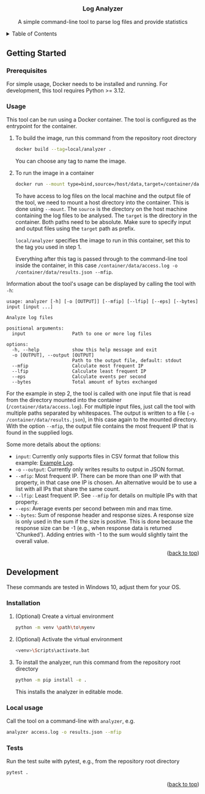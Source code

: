 <h3 align="center">Log Analyzer</h3>

<div>
  <p align="center">
    A simple command-line tool to parse log files and provide statistics
  </p>
</div>

<details>
  <summary>Table of Contents</summary>
  <ol>
    <li>
      <a href="#getting-started">Getting Started</a>
      <ul>
        <li><a href="#prerequisites">Prerequisites</a></li>
        <li><a href="#usage">Usage</a></li>
      </ul>
    </li>
    <li>
      <a href="#development">Development</a>
      <ul>
        <li><a href="#installation">Installation</a></li>
        <li><a href="#local-usage">Local usage</a></li>
        <li><a href="#tests">Tests</a></li>
      </ul>
    </li>
  </ol>
</details>

## Getting Started

### Prerequisites

For simple usage, Docker needs to be installed and running. For development, this tool requires Python >= 3.12.

### Usage

This tool can be run using a Docker container. The tool is configured as the entrypoint for the container.

1. To build the image, run this command from the repository root directory
    ```sh
   docker build --tag=local/analyzer . 
   ```
   You can choose any tag to name the image.
2. To run the image in a container
    ```sh
   docker run --mount type=bind,source=/host/data,target=/container/data local/analyzer /container/data/access.log -o /container/data/results.json --mfip
   ```
   To have access to log files on the local machine and the output file of the tool, we need to mount a host directory into the container.
   This is done using ```--mount```. The ```source``` is the directory on the host machine containing the log files to be analysed.
   The ```target``` is the directory in the container. Both paths need to be absolute.
   Make sure to specify input and output files using the ```target``` path as prefix.

   ```local/analyzer``` specifies the image to run in this container, set this to the tag you used in step 1.

   Everything after this tag is passed through to the command-line tool inside the container, in this case
   ```/container/data/access.log -o /container/data/results.json --mfip```.

Information about the tool's usage can be displayed by calling the tool with ```-h```:
```
usage: analyzer [-h] [-o [OUTPUT]] [--mfip] [--lfip] [--eps] [--bytes] input [input ...]

Analyze log files

positional arguments:
  input                 Path to one or more log files

options:
  -h, --help            show this help message and exit
  -o [OUTPUT], --output [OUTPUT]
                        Path to the output file, default: stdout
  --mfip                Calculate most frequent IP
  --lfip                Calculate least frequent IP
  --eps                 Calculate events per second
  --bytes               Total amount of bytes exchanged
```

For the example in step 2, the tool is called with one input file that is read from the directory mounted into the container (```/container/data/access.log```).
For multiple input files, just call the tool with multiple paths separated by whitespaces.
The output is written to a file (```-o /container/data/results.json```), in this case again to the mounted directory.
With the option ```--mfip```, the output file contains the most frequent IP that is found in the supplied logs.

Some more details about the options:
- ```input```: Currently only supports files in CSV format that follow this example: [Example Log][log-file].
- ```-o``` ```--output```: Currently only writes results to output in JSON format.
- ```--mfip```: Most frequent IP. There can be more than one IP with that property, in that case one IP is chosen.
An alternative would be to use a list with all IPs that share the same count.
- ```--lfip```: Least frequent IP. See ```--mfip``` for details on multiple IPs with that property.
- ```--eps```: Average events per second between min and max time.
- ```--bytes```: Sum of response header and response sizes. A response size is only used in the sum if the size is positive. This is done because the response size
        can be -1 (e.g., when response data is returned 'Chunked'). Adding entries with -1 to the sum would slightly taint the
        overall value.

<p align="right">(<a href="#readme-top">back to top</a>)</p>

## Development
These commands are tested in Windows 10, adjust them for your OS.

### Installation

1. (Optional) Create a virtual environment
   ```sh
   python -m venv \path\to\myenv
   ```
2. (Optional) Activate the virtual environment
   ```sh
   <venv>\Scripts\activate.bat
   ```
3. To install the analyzer, run this command from the repository root directory
   ```sh
   python -m pip install -e .
   ```
   This installs the analyzer in editable mode.

### Local usage
Call the tool on a command-line with ```analyzer```, e.g.
   ```sh
   analyzer access.log -o results.json --mfip
   ```
### Tests
Run the test suite with pytest, e.g., from the repository root directory
   ```sh
   pytest .
   ```
<p align="right">(<a href="#readme-top">back to top</a>)</p>

[log-file]: https://www.secrepo.com/squid/access.log.gz
